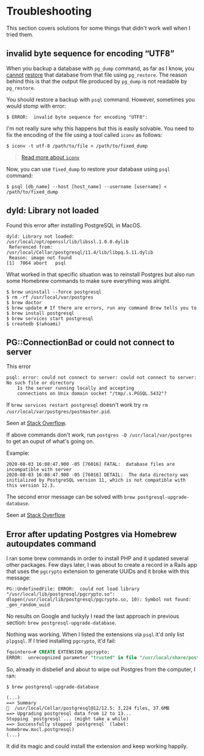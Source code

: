 # Troubleshooting

This section covers solutions for some things that didn't work well when I tried them.

## invalid byte sequence for encoding “UTF8”

When you backup a database with `pg_dump` command, as far as I know, you [cannot](http://stackoverflow.com/a/4867690/1407371) [restore](http://dba.stackexchange.com/a/4781/69085) that database from that file using `pg_restore`. The reason behind this is that the output file produced by `pg_dump` is not readable by `pg_restore`.

You should restore a backup with `psql` command. However, sometimes you would stomp with error:

    $ ERROR:  invalid byte sequence for encoding "UTF8":

I'm not really sure why this happens but this is easily solvable. You need to fix the encoding of the file using a tool called `iconv` as follows:

    $ iconv -t utf-8 /path/to/file > /path/to/fixed_dump

> [Read more about `iconv`](https://linux.die.net/man/1/iconv)

Now, you can use `fixed_dump` to restore your database using `psql` command:

    $ psql [db_name] --host [host_name] --username [username] < /path/to/fixed_dump

## dyld: Library not loaded

Found this error after installing PostgreSQL in MacOS.

```
dyld: Library not loaded: /usr/local/opt/openssl/lib/libssl.1.0.0.dylib
 Referenced from: /usr/local/Cellar/postgresql/11.4/lib/libpq.5.11.dylib
 Reason: image not found
[1]  7064 abort   psql
```

What worked in that specific situation was to reinstall Postgres but also run some Homebrew commands to make sure everything was alright.

```
$ brew uninstall --force postgresql
$ rm -rf /usr/local/var/postgres
$ brew doctor
$ brew update # If there are errors, run any command Brew tells you to
$ brew install postgresql
$ brew services start postgresql
$ createdb $(whoami)
```

## PG::ConnectionBad or could not connect to server

This error

```
psql: error: could not connect to server: could not connect to server: No such file or directory
	Is the server running locally and accepting
	connections on Unix domain socket "/tmp/.s.PGSQL.5432"?
```

If `brew services restart postgresql` doesn't work try `rm /usr/local/var/postgres/postmaster.pid`.

Seen at [Stack Overflow](https://stackoverflow.com/a/18832331/1407371).

If above commands don't work, run `postgres -D /usr/local/var/postgres` to get an ouput of what's going on.

Example:

```
2020-08-03 16:08:47.900 -05 [76016] FATAL:  database files are incompatible with server
2020-08-03 16:08:47.900 -05 [76016] DETAIL:  The data directory was initialized by PostgreSQL version 11, which is not compatible with this version 12.3.
```

The second error message can be solved with `brew postgresql-upgrade-database`.

Seen at [Stack Overflow](https://stackoverflow.com/a/48409221/1407371)

## Error after updating Postgres via Homebrew autoupdates command

I ran some brew commands in order to install PHP and it updated several other packages. Few days later, I was about to create a record in a Rails app that uses the `pgcrypto` extension to generate UUIDs and it broke with this message:

```
PG::UndefinedFile: ERROR:  could not load library "/usr/local/lib/postgresql/pgcrypto.so": dlopen(/usr/local/lib/postgresql/pgcrypto.so, 10): Symbol not found: _gen_random_uuid
```

No results on Google and luckyly I read the last approach in previous section: `brew postgresql-upgrade-database`.

Nothing was working. When I listed the extensions via `psql` it'd only list `plpgsql`. If I tried installing `pgcrypto`, it'd fail:

```sql
fquintero=# CREATE EXTENSION pgcrypto;
ERROR:  unrecognized parameter "trusted" in file "/usr/local/share/postgresql/extension/pgcrypto.control"
```

So, already in disbelief and about to wipe out Postgres from the computer, I ran:
```
$ brew postgresql-upgrade-database

(...)
==> Summary
🍺  /usr/local/Cellar/postgresql@12/12.5: 3,224 files, 37.6MB
==> Upgrading postgresql data from 12 to 13...
Stopping `postgresql`... (might take a while)
==> Successfully stopped `postgresql` (label: homebrew.mxcl.postgresql)
(...)
```

It did its magic and could install the extension and keep working happily.
